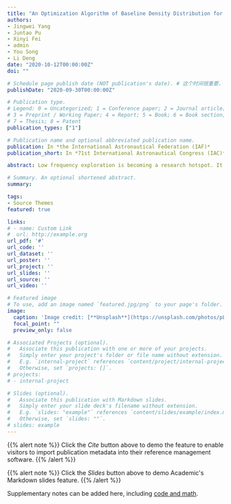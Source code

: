```yaml
---
title: "An Optimization Algorithm of Baseline Density Distribution for An Ultra-long Wave Astronomical Observation Array"
authors:
- Jingwei Yang
- Juntao Pu
- Xinyi Fei
- admin
- You Song
- Li Deng
date: "2020-10-12T00:00:00Z"
doi: ""

# Schedule page publish date (NOT publication's date). # 这个时间很重要，必须要写，且不可以迟于上面的时间
publishDate: "2020-09-30T00:00:00Z"

# Publication type.
# Legend: 0 = Uncategorized; 1 = Conference paper; 2 = Journal article;
# 3 = Preprint / Working Paper; 4 = Report; 5 = Book; 6 = Book section;
# 7 = Thesis; 8 = Patent
publication_types: ["1"]

# Publication name and optional abbreviated publication name.
publication: In *the International Astronautical Federation (IAF)*
publication_short: In *71st International Astronautical Congress (IAC)*

abstract: Low frequency exploration is becoming a research hotspot. It is possible to explore the dark ages of the universe by obtaining high-resolution sky maps from low-frequency observations. On March 1, 2018, the Ultra Long Wave Astronomical Observation Array Background Model Project was proposed. A linear formation composed of 1 mother satellite and 5~8 daughter satellite, to carry out observations on the ground behind the lunar orbit. Directed line segments formed between satellites and satellites are called baselines. When satellite formations move around the moon, sampling points from trajectories formed by different baselines will obtain a baseline density distribution map. This paper proposes a baseline density distribution optimization algorithm based on particle swarm. The algorithm continuously adjusts the initial deployment position of the satellite formation and optimizes the baseline distribution to conform to the image spectral distribution law. The content of this thesis mainly includes three parts: firstly determine the evaluation index, use dynamic time warping algorithm and other different standards to conduct experimental research; then, based on the particle swarm optimization algorithm, conduct solution search in six-dimensional space, repeatedly adjust parameters, and find Optimal solution; finally check the effect and interpretability of the algorithm, we analyze the peak signal-to-noise ratio of the image, the distribution of brightness temperature particles and the root mean square error of the inverted image and the original sky map. Experiments show that the optimal solution obtained by the algorithm makes the baseline density distribution conform to the image spectral distribution law, and the inversion image quality is better, which is of great significance for the ultra-long wave astronomical observation array plan.

# Summary. An optional shortened abstract.
summary: 

tags:
- Source Themes
featured: true

links:
# - name: Custom Link
#  url: http://example.org
url_pdf: '#'
url_code: ''
url_dataset: ''
url_poster: ''
url_project: ''
url_slides: ''
url_source: ''
url_video: ''

# Featured image
# To use, add an image named `featured.jpg/png` to your page's folder. 
image:
  caption: 'Image credit: [**Unsplash**](https://unsplash.com/photos/pLCdAaMFLTE)'
  focal_point: ""
  preview_only: false

# Associated Projects (optional).
#   Associate this publication with one or more of your projects.
#   Simply enter your project's folder or file name without extension.
#   E.g. `internal-project` references `content/project/internal-project/index.md`.
#   Otherwise, set `projects: []`.
# projects:
# - internal-project

# Slides (optional).
#   Associate this publication with Markdown slides.
#   Simply enter your slide deck's filename without extension.
#   E.g. `slides: "example"` references `content/slides/example/index.md`.
#   Otherwise, set `slides: ""`.
# slides: example
---
```


{{% alert note %}}
Click the *Cite* button above to demo the feature to enable visitors to import publication metadata into their reference management software.
{{% /alert %}}

{{% alert note %}}
Click the *Slides* button above to demo Academic's Markdown slides feature.
{{% /alert %}}

Supplementary notes can be added here, including [code and math](https://sourcethemes.com/academic/docs/writing-markdown-latex/).

